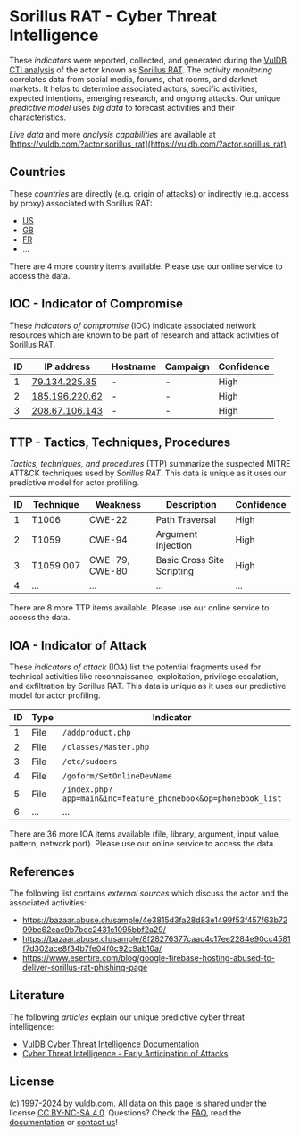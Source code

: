 # Sorillus RAT - Cyber Threat Intelligence

These _indicators_ were reported, collected, and generated during the [VulDB CTI analysis](https://vuldb.com/?kb.cti) of the actor known as [Sorillus RAT](https://vuldb.com/?actor.sorillus_rat). The _activity monitoring_ correlates data from social media, forums, chat rooms, and darknet markets. It helps to determine associated actors, specific activities, expected intentions, emerging research, and ongoing attacks. Our unique _predictive model_ uses _big data_ to forecast activities and their characteristics.

_Live data_ and more _analysis capabilities_ are available at [https://vuldb.com/?actor.sorillus_rat](https://vuldb.com/?actor.sorillus_rat)

## Countries

These _countries_ are directly (e.g. origin of attacks) or indirectly (e.g. access by proxy) associated with Sorillus RAT:

* [US](https://vuldb.com/?country.us)
* [GB](https://vuldb.com/?country.gb)
* [FR](https://vuldb.com/?country.fr)
* ...

There are 4 more country items available. Please use our online service to access the data.

## IOC - Indicator of Compromise

These _indicators of compromise_ (IOC) indicate associated network resources which are known to be part of research and attack activities of Sorillus RAT.

ID | IP address | Hostname | Campaign | Confidence
-- | ---------- | -------- | -------- | ----------
1 | [79.134.225.85](https://vuldb.com/?ip.79.134.225.85) | - | - | High
2 | [185.196.220.62](https://vuldb.com/?ip.185.196.220.62) | - | - | High
3 | [208.67.106.143](https://vuldb.com/?ip.208.67.106.143) | - | - | High

## TTP - Tactics, Techniques, Procedures

_Tactics, techniques, and procedures_ (TTP) summarize the suspected MITRE ATT&CK techniques used by _Sorillus RAT_. This data is unique as it uses our predictive model for actor profiling.

ID | Technique | Weakness | Description | Confidence
-- | --------- | -------- | ----------- | ----------
1 | T1006 | CWE-22 | Path Traversal | High
2 | T1059 | CWE-94 | Argument Injection | High
3 | T1059.007 | CWE-79, CWE-80 | Basic Cross Site Scripting | High
4 | ... | ... | ... | ...

There are 8 more TTP items available. Please use our online service to access the data.

## IOA - Indicator of Attack

These _indicators of attack_ (IOA) list the potential fragments used for technical activities like reconnaissance, exploitation, privilege escalation, and exfiltration by Sorillus RAT. This data is unique as it uses our predictive model for actor profiling.

ID | Type | Indicator | Confidence
-- | ---- | --------- | ----------
1 | File | `/addproduct.php` | High
2 | File | `/classes/Master.php` | High
3 | File | `/etc/sudoers` | Medium
4 | File | `/goform/SetOnlineDevName` | High
5 | File | `/index.php?app=main&inc=feature_phonebook&op=phonebook_list` | High
6 | ... | ... | ...

There are 36 more IOA items available (file, library, argument, input value, pattern, network port). Please use our online service to access the data.

## References

The following list contains _external sources_ which discuss the actor and the associated activities:

* https://bazaar.abuse.ch/sample/4e3815d3fa28d83e1499f53f457f63b7299bc62cac9b7bcc2431e1095bbf2a29/
* https://bazaar.abuse.ch/sample/8f28276377caac4c17ee2284e90cc4581f7d302ace8f34b7fe04f0c92c9ab10a/
* https://www.esentire.com/blog/google-firebase-hosting-abused-to-deliver-sorillus-rat-phishing-page

## Literature

The following _articles_ explain our unique predictive cyber threat intelligence:

* [VulDB Cyber Threat Intelligence Documentation](https://vuldb.com/?kb.cti)
* [Cyber Threat Intelligence - Early Anticipation of Attacks](https://www.scip.ch/en/?labs.20201022)

## License

(c) [1997-2024](https://vuldb.com/?kb.changelog) by [vuldb.com](https://vuldb.com/?kb.about). All data on this page is shared under the license [CC BY-NC-SA 4.0](https://creativecommons.org/licenses/by-nc-sa/4.0/). Questions? Check the [FAQ](https://vuldb.com/?kb.faq), read the [documentation](https://vuldb.com/?kb) or [contact us](https://vuldb.com/?contact)!
